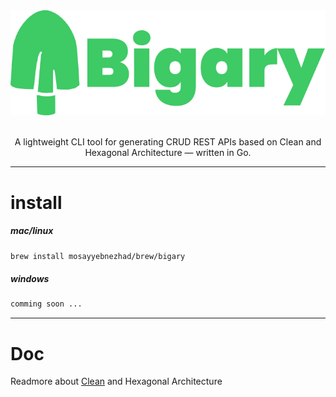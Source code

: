 <div align="center">

  <img src="misc/readme/bigary.svg" />

</br>
</br>

A lightweight CLI tool for generating CRUD REST APIs based on Clean and Hexagonal Architecture — written in Go.
</div>

---
# install

##### mac/linux

```zsh
brew install mosayyebnezhad/brew/bigary
```

##### windows

```zsh
comming soon ...
```
---
# Doc
Readmore about [Clean](http) and Hexagonal Architecture